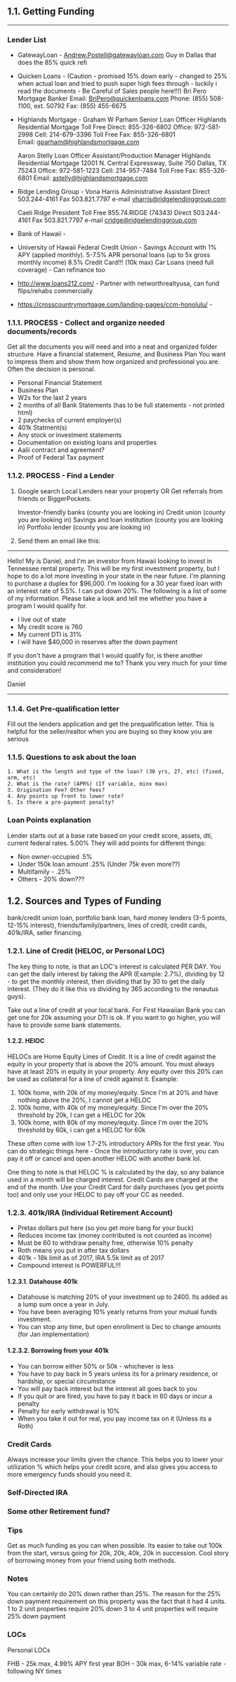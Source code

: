 ## 1.1. Getting Funding

---

### Lender List

- GatewayLoan -
  Andrew.Postell@gatewayloan.com
  Guy in Dallas that does the 85% quick refi

- Quicken Loans -
  (Caution - promised 15% down early - changed to 25% when actual loan and tried to push super high fees through - luckily i read the documents - Be Careful of Sales people here!!!)
  Bri Pero
  Mortgage Banker
  Email: BriPero@quickenloans.com
  Phone: (855) 508-1100, ext. 50792
  Fax: (855) 455-6675

- Highlands Mortgage -
  Graham W Parham
  Senior Loan Officer
  Highlands Residential Mortgage
  Toll Free Direct: 855-326-6802
  Office: 972-581-2998
  Cell: 214-679-3396
  Toll Free Fax: 855-326-6801
  Email: gparham@highlandsmortgage.com

  Aaron Stelly
  Loan Officer Assistant/Production Manager
  Highlands Residential Mortgage
  12001 N. Central Expressway, Suite 750
  Dallas, TX 75243
  Office: 972-581-1223
  Cell: 214-957-7484
  Toll Free Fax: 855-326-6801
  Email: astelly@highlandsmortgage.com

- Ridge Lending Group -
  Vona Harris
  Administrative Assistant
  Direct 503.244-4161
  Fax 503.821.7797
  e-mail vharris@ridgelendinggroup.com

  Caeli Ridge
  President
  Toll Free 855.74.RIDGE (74343)
  Direct 503.244-4161
  Fax 503.821.7797
  e-mail cridge@ridgelendinggroup.com

- Bank of Hawaii -

- University of Hawaii Federal Credit Union -
  Savings Account with 1% APY (applied monthly).
  5-7.5% APR personal loans (up to 5x gross monthly income)
  8.5% Credit Card!!! (10k max)
  Car Loans (need full coverage) - Can refinance too

- http://www.loans212.com/ -
  Partner with networthrealtyusa, can fund flips/rehabs commercially

- https://crosscountrymortgage.com/landing-pages/ccm-honolulu/ -

### 1.1.1. PROCESS - Collect and organize needed documents/records

Get all the documents you will need and into a neat and organized folder structure.
Have a financial statement, Resume, and Business Plan
You want to impress them and show them how organized and professional you are. Often the decision is personal.

- Personal Financial Statement
- Business Plan
- W2s for the last 2 years
- 2 months of all Bank Statements (has to be full statements - not printed html)
- 2 paychecks of current employer(s)
- 401k Statment(s)
- Any stock or investment statements
- Documentation on existing loans and properties
- Aalii contract and agreement?
- Proof of Federal Tax payment

### 1.1.2. PROCESS - Find a Lender

1. Google search Local Lenders near your property OR
   Get referrals from friends or BiggerPockets.

   Investor-friendly banks (county you are looking in)
   Credit union (county you are looking in)
   Savings and loan institution (county you are looking in)
   Portfolio lender (county you are looking in)

2. Send them an email like this:

---

Hello! My is Daniel, and I'm an investor from Hawaii looking to invest in Tennessee rental property. This will be my first investment property, but I hope to do a lot more investing in your state in the near future. I'm planning to purchase a duplex for \$96,000. I'm looking for a 30 year fixed loan with an interest rate of 5.5%. I can put down 20%. The following is a list of some of my information. Please take a look and tell me whether you have a program I would qualify for.

- I live out of state
- My credit score is 760
- My current DTI is 31%
- I will have \$40,000 in reserves after the down payment

If you don't have a program that I would qualify for, is there another institution you could recommend me to? Thank you very much for your time and consideration!

Daniel

---

### 1.1.4. Get Pre-qualification letter

Fill out the lenders application and get the prequalification letter.
This is helpful for the seller/realtor when you are buying so they know you are serious

### 1.1.5. Questions to ask about the loan

    1. What is the length and type of the loan? (30 yrs, 27, etc) (fixed, arm, etc)
    2. What is the rate? (APR%) (If variable, minx max)
    3. Origination Fee? Other fees?
    4. Any points up front to lower rate?
    5. Is there a pre-payment penalty?

### Loan Points explanation

Lender starts out at a base rate based on your credit score, assets, dti, current federal rates.
5.00%
They will add points for different things:

- Non owner-occupied .5%
- Under 150k loan amount .25% (Under 75k even more??)
- Multifamily - .25%
- Others - 20% down???

## 1.2. Sources and Types of Funding

bank/credit union loan,
portfolio bank loan,
hard money lenders (3-5 points, 12-15% interest),
friends/family/partners,
lines of credit,
credit cards,
401k/IRA,
seller financing.

### 1.2.1. Line of Credit (HELOC, or Personal LOC)

The key thing to note, is that an LOC's interest is calculated PER DAY.
You can get the daily interest by taking the APR (Example: 2.7%), dividing by 12 - to get the monthly interest, then dividing that by 30 to get the daily interest. (They do it like this vs dividing by 365 according to the renautus guys).

Take out a line of credit at your local bank. For First Hawaiian Bank you can get one for 20k assuming your DTI is ok. If you want to go higher, you will have to provide some bank statements.

#### 1.2.2. HElOC

HELOCs are Home Equity Lines of Credit. It is a line of credit against the equity in your property that is above the 20% amount. You must always have at least 20% in equity in your property. Any equity over this 20% can be used as collateral for a line of credit against it. Example:

1. 100k home, with 20k of my money/equity. Since I'm at 20% and have nothing above the 20%, I cannot get a HELOC
2. 100k home, with 40k of my money/equity. Since I'm over the 20% threshold by 20k, I can get a HELOC for 20k
3. 100k home, with 80k of my money/equity. Since I'm over the 20% threshold by 60k, i can get a HELOC for 60k

These often come with low 1.7-2% introductory APRs for the first year. You can do strategic things here - Once the introductory rate is over, you can pay it off or cancel and open another HELOC with another bank lol.

One thing to note is that HELOC % is calculated by the day, so any balance used in a month will be charged interest. Credit Cards are charged at the end of the month. Use your Credit Card for daily purchases (you get points too) and only use your HELOC to pay off your CC as needed.

### 1.2.3. 401k/IRA (Individual Retirement Account)

- Pretax dollars put here (so you get more bang for your buck)
- Reduces income tax (money contributed is not counted as income)
- Must be 60 to withdraw penalty free, otherwise 10% penalty
- Roth means you put in after tax dollars
- 401k - 18k limit as of 2017, IRA 5.5k limit as of 2017
- Compound interest is POWERFUL!!!

#### 1.2.3.1. Datahouse 401k

- Datahouse is matching 20% of your investment up to 2400. Its added as a lump sum once a year in July.
- You have been averaging 10% yearly returns from your mutual funds investment.
- You can stop any time, but open enrollment is Dec to change amounts (for Jan implementation)

#### 1.2.3.2. Borrowing from your 401k

- You can borrow either 50% or 50k - whichever is less
- You have to pay back in 5 years unless its for a primary residence, or hardship, or special circumstance
- You will pay back interest but the interest all goes back to you
- If you quit or are fired, you have to pay it back in 60 days or incur a penalty
- Penalty for early withdrawal is 10%
- When you take it out for real, you pay income tax on it (Unless its a Roth)

### Credit Cards

Always increase your limits given the chance. This helps you to lower your utilization % which helps your credit score, and also gives you access to more emergency funds should you need it.

### Self-Directed IRA

### Some other Retirement fund?

### Tips

Get as much funding as you can when possible. Its easier to take out 100k from the start, versus going for 20k, 20k, 40k, 20k in succession. Cool story of borrowing money from your friend using both methods.

### Notes

You can certainly do 20% down rather than 25%.
The reason for the 25% down payment requirement on this property was the fact that it had 4 units.
1 to 2 unit properties require 20% down
3 to 4 unit properties will require 25% down payment

### LOCs

Personal LOCs

FHB - 25k max, 4.99% APY first year
BOH - 30k max, 6-14% variable rate - following NY times
